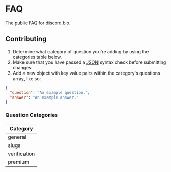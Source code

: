 # FAQ
The public FAQ for discord.bio.

## Contributing 

1. Determine what category of question you're adding by using the categories table below. 
2. Make sure that you have passed a [JSON](https://jsonlint.com/) syntax check before submitting changes.
3. Add a new object with key value pairs within the category's questions array, like so:

```json
{
  "question": "An example question.",
  "answer": "An example answer."
}
```

### Question Categories

| Category |
| ----------- |
| general |
| slugs |
| verification |
| premium |
